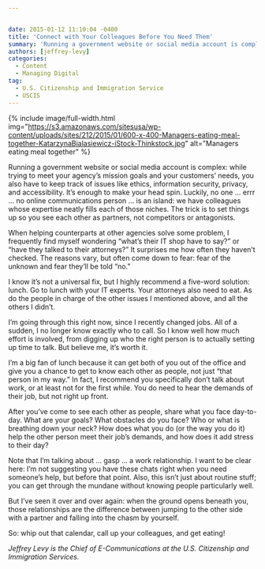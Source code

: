 ```yaml
---


date: 2015-01-12 11:10:04 -0400
title: 'Connect with Your Colleagues Before You Need Them'
summary: 'Running a government website or social media account is complex\: while trying to meet your agency’s mission goals and your customers&rsquo; needs, you also have to keep track of issues like ethics, information security, privacy, and accessibility. It’s enough to make your head spin. Luckily, no one &hellip; errr &hellip; no online communications person &hellip;'
authors: [jeffrey-levy]
categories:
  - Content
  - Managing Digital
tag:
  - U.S. Citizenship and Immigration Service
  - USCIS
---
```



{% include image/full-width.html img="https://s3.amazonaws.com/sitesusa/wp-content/uploads/sites/212/2015/01/600-x-400-Managers-eating-meal-together-KatarzynaBialasiewicz-iStock-Thinkstock.jpg" alt="Managers eating meal together" %} 

Running a government website or social media account is complex: while trying to meet your agency’s  mission goals and your customers’ needs, you also have to keep track of issues like ethics, information security, privacy, and accessibility. It’s  enough to make your head spin. Luckily, no one … errr … no online communications person … is an island: we have colleagues whose expertise neatly fills each of those niches. The trick is to set things up so you see each other as partners, not competitors or antagonists.

When helping counterparts at other agencies solve some problem, I frequently find myself wondering “what’s  their IT shop have to say?” or “have they talked to their attorneys?” It surprises me how often they haven’t checked. The reasons vary, but often come down to fear: fear of the unknown and fear they’ll be told “no.”

I know it’s  not a universal fix, but I highly recommend a five-word solution: lunch. Go to lunch with your IT experts. Your attorneys also need to eat. As do the people in charge of the other issues I mentioned above, and all the others I didn’t.

I’m going through this right now, since I recently changed jobs. All of a sudden, I no longer know exactly who to call. So I know well how much effort is involved, from digging up who the right person is to actually setting up time to talk. But believe me, it’s  worth it.

I’m a big fan of lunch because it can get both of you out of the office and give you a chance to get to know each other as people, not just “that person in my way.” In fact, I recommend you specifically don’t talk about work, or at least not for the first while. You do need to hear the demands of their job, but not right up front.

After you’ve come to see each other as people, share what you face day-to-day. What are your goals? What obstacles do you face? Who or what is breathing down your neck? How does what you do (or the way you do it) help the other person meet their job’s  demands, and how does it add stress to their day?

Note that I’m talking about … gasp … a work relationship. I want to be clear here: I’m not suggesting you have these chats right when you need someone’s  help, but before that point. Also, this isn’t just about routine stuff; you can get through the mundane without knowing people particularly well.

But I’ve seen it over and over again: when the ground opens beneath you, those relationships are the difference between jumping to the other side with a partner and falling into the chasm by yourself.

So: whip out that calendar, call up your colleagues, and get eating!

_Jeffrey Levy is the Chief of E-Communications at the U.S. Citizenship and Immigration Services._